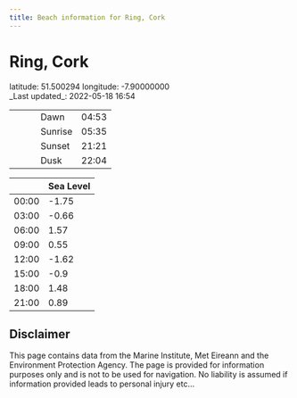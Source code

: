 ```yaml
---
title: Beach information for Ring, Cork
---
```

# Ring, Cork 

<div class="location-info">latitude: 51.500294 longitude: -7.90000000</div>
<div class="met-eireann-warnings"></div>
_Last updated_: 2022-05-18 16:54

|   |   |   |   |   |
|---|---|---|---|---|
|   |   |   | Dawn  | 04:53 |
|   |   |   | Sunrise  | 05:35 |
|   |   |   | Sunset  | 21:21 |
|   |   |   | Dusk  | 22:04 |

<div></div>

|   | Sea Level  |
|---|---|
| 00:00 | -1.75 |
| 03:00 | -0.66 |
| 06:00 | 1.57 |
| 09:00 | 0.55 |
| 12:00 | -1.62 |
| 15:00 | -0.9 |
| 18:00 | 1.48 |
| 21:00 | 0.89 |

## Disclaimer

This page contains data from the Marine Institute,
Met Eireann and the Environment Protection Agency. The page is provided for
information purposes only and is not to be used for navigation. No liability
is assumed if information provided leads to personal injury etc...